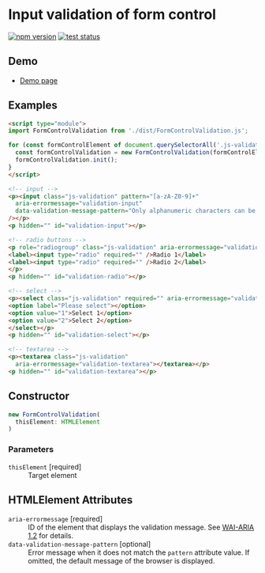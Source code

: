 # Input validation of form control

[![npm version](https://badge.fury.io/js/%40saekitominaga%2Fhtmlformcontrolelement-validation.svg)](https://www.npmjs.com/package/@saekitominaga/htmlformcontrolelement-validation)
[![test status](https://github.com/SaekiTominaga/webui/actions/workflows/form-control-validation-test.yml/badge.svg)](https://github.com/SaekiTominaga/webui/actions/workflows/form-control-validation.yml)

## Demo

- [Demo page](https://saekitominaga.github.io/webui/javascript/form-control-validation/demo.html)

## Examples

```HTML
<script type="module">
import FormControlValidation from './dist/FormControlValidation.js';

for (const formControlElement of document.querySelectorAll('.js-validation')) {
  const formControlValidation = new FormControlValidation(formControlElement);
  formControlValidation.init();
}
</script>

<!-- input -->
<p><input class="js-validation" pattern="[a-zA-Z0-9]+"
  aria-errormessage="validation-input"
  data-validation-message-pattern="Only alphanumeric characters can be used."
/></p>
<p hidden="" id="validation-input"></p>

<!-- radio buttons -->
<p role="radiogroup" class="js-validation" aria-errormessage="validation-radio">
<label><input type="radio" required="" />Radio 1</label>
<label><input type="radio" required="" />Radio 2</label>
</p>
<p hidden="" id="validation-radio"></p>

<!-- select -->
<p><select class="js-validation" required="" aria-errormessage="validation-select">
<option label="Please select"></option>
<option value="1">Select 1</option>
<option value="2">Select 2</option>
</select></p>
<p hidden="" id="validation-select"></p>

<!-- textarea -->
<p><textarea class="js-validation"
  aria-errormessage="validation-textarea"></textarea></p>
<p hidden="" id="validation-textarea"></p>
```

## Constructor

```TypeScript
new FormControlValidation(
  thisElement: HTMLElement
)
```

### Parameters

<dl>
<dt><code>thisElement</code> [required]</dt>
<dd>Target element</dd>
</dl>

## HTMLElement Attributes

<dl>
<dt><code>aria-errormessage</code> [required]</dt>
<dd>ID of the element that displays the validation message. See <a href="https://www.w3.org/TR/wai-aria-1.2/#aria-errormessage">WAI-ARIA 1.2</a> for details.</dd>
<dt><code>data-validation-message-pattern</code> [optional]</dt>
<dd>Error message when it does not match the <code>pattern</code> attribute value. If omitted, the default message of the browser is displayed.</dd>
</dl>
